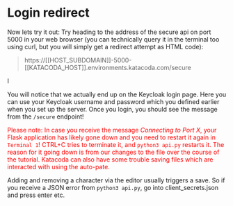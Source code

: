 # Login redirect

Now lets try it out: Try heading to the address of the secure api on port 5000 in your web browser (you can technically query it in the terminal too using curl, but you will simply get a redirect attempt as HTML code):
> https://[[HOST_SUBDOMAIN]]-5000-[[KATACODA_HOST]].environments.katacoda.com/secure

I

You will notice that we actually end up on the Keycloak login page. Here you can use your Keycloak username and password which you defined earlier when you set up the server. Once you login, you should see the message from the `/secure` endpoint!

<span style="color:red">Please note: In case you receive the message *Connecting to Port X*, your Flask application has likely gone down and you need to restart it again in `Terminal 1`! CTRL+C tries to terminate it, and `python3 api.py` restarts it. The reason for it going down is from our changes to the file over the course of the tutorial. Katacoda can also have some trouble saving files which are interacted with using the auto-pate. 

Adding and removing a character via the editor usually triggers a save. So if you receive a JSON error from `python3 api.py`, go into client_secrets.json and press enter etc.</span>

